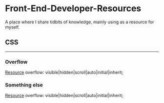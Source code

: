 # Front-End-Developer-Resources
A place where I share tidbits of knowledge, mainly using as a resource for myself.


## CSS
---
### Overflow
[Resource](http://www.w3schools.com/cssref/pr_pos_overflow.asp)
overflow: visible|hidden|scroll|auto|initial|inherit;

### Something else
[Resource](http://www.w3schools.com/cssref/pr_pos_overflow.asp)
overflow: visible|hidden|scroll|auto|initial|inherit;